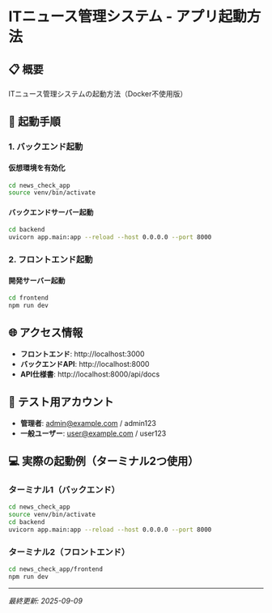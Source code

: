# ITニュース管理システム - アプリ起動方法

## 📋 概要
ITニュース管理システムの起動方法（Docker不使用版）

## 🚀 起動手順

### 1. バックエンド起動

#### 仮想環境を有効化
```bash
cd news_check_app
source venv/bin/activate
```

#### バックエンドサーバー起動
```bash
cd backend
uvicorn app.main:app --reload --host 0.0.0.0 --port 8000
```

### 2. フロントエンド起動

#### 開発サーバー起動
```bash
cd frontend
npm run dev
```

## 🌐 アクセス情報

- **フロントエンド**: http://localhost:3000
- **バックエンドAPI**: http://localhost:8000
- **API仕様書**: http://localhost:8000/api/docs

## 🔐 テスト用アカウント

- **管理者**: admin@example.com / admin123
- **一般ユーザー**: user@example.com / user123

## 💻 実際の起動例（ターミナル2つ使用）

### ターミナル1（バックエンド）
```bash
cd news_check_app
source venv/bin/activate
cd backend
uvicorn app.main:app --reload --host 0.0.0.0 --port 8000
```

### ターミナル2（フロントエンド）
```bash
cd news_check_app/frontend
npm run dev
```

---

*最終更新: 2025-09-09*